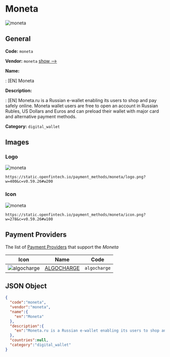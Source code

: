 
# Moneta 
![moneta](https://static.openfintech.io/payment_methods/moneta/logo.png?w=400&c=v0.59.26#w200)  

## General 
**Code:** `moneta` 
 
**Vendor:** `moneta` [show -->](/vendors/moneta/) 
 
**Name:** 
 
:	[EN] Moneta 
 
**Description:** 
 
: [EN] Moneta.ru is a Russian e-wallet enabling its users to shop and pay safely online. Moneta wallet users are free to open an account in Russian Rubles, US Dollars and Euros and can preload their wallet with major card and alternative payment methods. 
 
**Category:** `digital_wallet` 
 

## Images 

### Logo 
![moneta](https://static.openfintech.io/payment_methods/moneta/logo.png?w=400&c=v0.59.26#w200)  

```
https://static.openfintech.io/payment_methods/moneta/logo.png?w=400&c=v0.59.26#w200
```  

### Icon 
![moneta](https://static.openfintech.io/payment_methods/moneta/icon.png?w=278&c=v0.59.26#w100)  

```
https://static.openfintech.io/payment_methods/moneta/icon.png?w=278&c=v0.59.26#w100
```  

## Payment Providers 
 
The list of [Payment Providers](/payment-providers/) that support the _Moneta_ 

|Icon|Name|Code| 
|:---:|:---:|:---:| 
|![algocharge](https://static.openfintech.io/payment_providers/algocharge/icon.png?w=278&c=v0.59.26#w100) |[ALGOCHARGE](/payment-providers/algocharge/)|`algocharge`| 
 

## JSON Object 

```json
{
  "code":"moneta",
  "vendor":"moneta",
  "name":{
    "en":"Moneta"
  },
  "description":{
    "en":"Moneta.ru is a Russian e-wallet enabling its users to shop and pay safely online. Moneta wallet users\u00a0are free to open an account in Russian Rubles, US Dollars and Euros and can preload their wallet with major card and alternative payment methods."
  },
  "countries":null,
  "category":"digital_wallet"
}
```  

